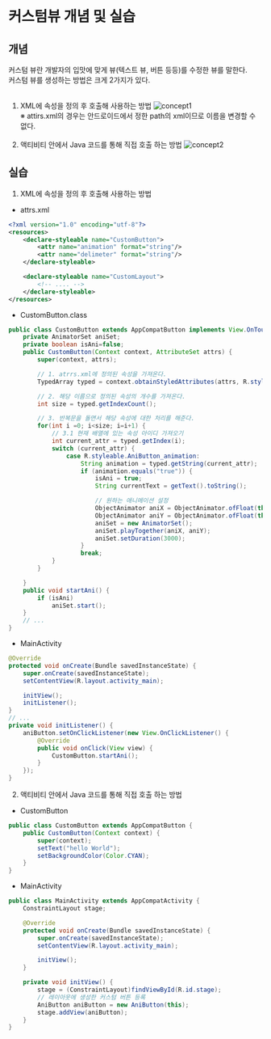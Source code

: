# 커스텀뷰 개념 및 실습

## 개념
커스텀 뷰란 개발자의 입맛에 맞게 뷰(텍스트 뷰, 버튼 등등)를 수정한 뷰를 말한다.</br>
커스텀 뷰를 생성하는 방법은 크게 2가지가 있다.</br></br>
1) XML에 속성을 정의 후 호출해 사용하는 방법
![concept1](http://cfile4.uf.tistory.com/image/9980F83359BFA0A1064C77)</br>
※ attirs.xml의 경우는 안드로이드에서 정한 path의 xml이므로 이름을 변경할 수 없다.</br></br>
2) 액티비티 안에서 Java 코드를 통해 직접 호출 하는 방법
![concept2](http://cfile29.uf.tistory.com/image/99211E3359BFA1CC08D556)

## 실습
1) XML에 속성을 정의 후 호출해 사용하는 방법</br>

- attrs.xml
```xml
<?xml version="1.0" encoding="utf-8"?>
<resources>
    <declare-styleable name="CustomButton">
        <attr name="animation" format="string"/>
        <attr name="delimeter" format="string"/>
    </declare-styleable>

    <declare-styleable name="CustomLayout">
        <!-- .... -->
    </declare-styleable>
</resources>
```

- CustomButton.class
```java
public class CustomButton extends AppCompatButton implements View.OnTouchListener{
    private AnimatorSet aniSet;
    private boolean isAni=false;
    public CustomButton(Context context, AttributeSet attrs) {
        super(context, attrs);

        // 1. atrrs.xml에 정의된 속성을 가져온다.
        TypedArray typed = context.obtainStyledAttributes(attrs, R.styleable.AniButton);

        // 2. 해당 이름으로 정의된 속성의 개수를 가져온다.
        int size = typed.getIndexCount();

        // 3. 반복문을 돌면서 해당 속성에 대한 처리를 해준다.
        for(int i =0; i<size; i=i+1) {
            // 3.1 현재 배열에 있는 속성 아이디 가져오기
            int current_attr = typed.getIndex(i);
            switch (current_attr) {
                case R.styleable.AniButton_animation:
                    String animation = typed.getString(current_attr);
                    if (animation.equals("true")) {
                        isAni = true;
                        String currentText = getText().toString();

                        // 원하는 애니메이션 설정
                        ObjectAnimator aniX = ObjectAnimator.ofFloat(this, "scaleX", 1.2f, 1.0f);
                        ObjectAnimator aniY = ObjectAnimator.ofFloat(this, "scaleY", 1.2f, 1.0f);
                        aniSet = new AnimatorSet();
                        aniSet.playTogether(aniX, aniY);
                        aniSet.setDuration(3000);
                    }
                    break;
            }
        }

    }
    public void startAni() {
        if (isAni)
            aniSet.start();
    }
    // ...
}
```

- MainActivity
```java
@Override
protected void onCreate(Bundle savedInstanceState) {
    super.onCreate(savedInstanceState);
    setContentView(R.layout.activity_main);

    initView();
    initListener();
}
// ...
private void initListener() {
    aniButton.setOnClickListener(new View.OnClickListener() {
        @Override
        public void onClick(View view) {
            CustomButton.startAni();
        }
    });
}
```

2) 액티비티 안에서 Java 코드를 통해 직접 호출 하는 방법</br>

- CustomButton
```Java
public class CustomButton extends AppCompatButton {
    public CustomButton(Context context) {
        super(context);
        setText("hello World");
        setBackgroundColor(Color.CYAN);
    }
}
```

- MainActivity
```java
public class MainActivity extends AppCompatActivity {
    ConstraintLayout stage;

    @Override
    protected void onCreate(Bundle savedInstanceState) {
        super.onCreate(savedInstanceState);
        setContentView(R.layout.activity_main);

        initView();
    }

    private void initView() {
        stage = (ConstraintLayout)findViewById(R.id.stage);
        // 레이아웃에 생성한 커스텀 버튼 등록
        AniButton aniButton = new AniButton(this);
        stage.addView(aniButton);
    }
}
```
